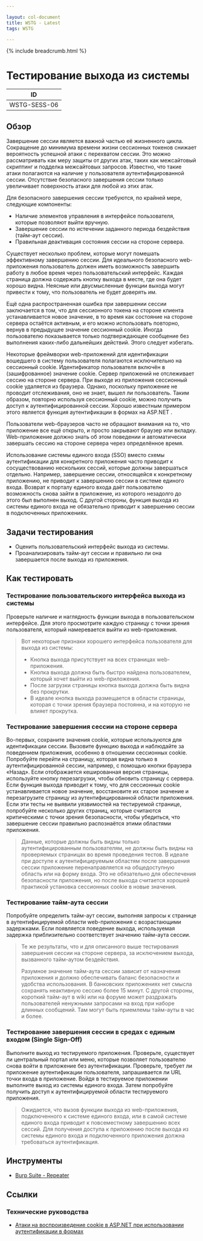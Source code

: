 ```yaml
---

layout: col-document
title: WSTG - Latest
tags: WSTG

---
```


{% include breadcrumb.html %}
# Тестирование выхода из системы

|ID          |
|------------|
|WSTG-SESS-06|

## Обзор

Завершение сессии является важной частью её жизненного цикла. Сокращение до минимума времени жизни сессионных токенов снижает вероятность успешной атаки с перехватом сессии. Это можно рассматривать как меру защиты от других атак, таких как межсайтовый скриптинг и подделка межсайтовых запросов. Известно, что такие атаки полагаются на наличие у пользователя аутентифицированной сессии. Отсутствие безопасного завершения сессии только увеличивает поверхность атаки для любой из этих атак.

Для безопасного завершения сессии требуются, по крайней мере, следующие компоненты:

- Наличие элементов управления в интерфейсе пользователя, которые позволяют выйти вручную.
- Завершение сессии по истечении заданного периода бездействия (тайм-аут сессии).
- Правильная деактивация состояния сессии на стороне сервера.

Существует несколько проблем, которые могут помешать эффективному завершению сессии. Для идеального безопасного web-приложения пользователь должен иметь возможность завершить работу в любое время через пользовательский интерфейс. Каждая страница должна содержать кнопку выхода в месте, где она будет хорошо видна. Неясные или двусмысленные функции выхода могут привести к тому, что пользователь не будет доверять им.

Ещё одна распространенная ошибка при завершении сессии заключается в том, что для сессионного токена на стороне клиента устанавливается новое значение, в то время как состояние на стороне сервера остаётся активным, и его можно использовать повторно, вернув в предыдущее значение сессионный cookie. Иногда пользователю показывается только подтверждающее сообщение без выполнения каких-либо дальнейших действий. Этого следует избегать.

Некоторые фреймворки web-приложений для идентификации вошедшего в систему пользователя полагаются исключительно на сессионный cookie. Идентификатор пользователя включён в (зашифрованное) значение cookie. Сервер приложений не отслеживает сессию на стороне сервера. При выходе из приложения сессионный cookie удаляется из браузера. Однако, поскольку приложение не проводит отслеживания, оно не знает, вышел ли пользователь. Таким образом, повторно используя сессионный cookie, можно получить доступ к аутентифицированной сессии. Хорошо известным примером этого является функция аутентификации в формах на ASP.NET .

Пользователи web-браузеров часто не обращают внимания на то, что приложение все ещё открыто, и просто закрывают браузер или вкладку. Web-приложение должно знать об этом поведении и автоматически завершать сессию на стороне сервера через определённое время.

Использование системы единого входа (SSO) вместо схемы аутентификации для конкретного приложения часто приводит к сосуществованию нескольких сессий, которые должны завершаться отдельно. Например, завершение сессии, относящейся к конкретному приложению, не приводит к завершению сессии в системе единого входа. Возврат к порталу единого входа даёт пользователю возможность снова зайти в приложение, из которого незадолго до этого был выполнен выход. С другой стороны, функция выхода из системы единого входа не обязательно приводит к завершению сессии в подключенных приложениях.

## Задачи тестирования

- Оценить пользовательский интерфейс выхода из системы.
- Проанализировать тайм-аут сессии и правильно ли она завершается после выхода из приложения.

## Как тестировать

### Тестирование пользовательского интерфейса выхода из системы

Проверьте наличие и наглядность функции выхода в пользовательском интерфейсе. Для этого просмотрите каждую страницу с точки зрения пользователя, который намеревается выйти из web-приложения.

> Вот некоторые признаки хорошего интерфейса пользователя для выхода из системы:
>
> - Кнопка выхода присутствует на всех страницах web-приложения.
> - Кнопка выхода должна быть быстро найдена пользователем, который хочет выйти из web-приложения.
> - После загрузки страницы кнопка выхода должна быть видна без прокрутки.
> - В идеале кнопка выхода размещается в области страницы, которая с точки зрения браузера постоянна, и на которую не влияет прокрутка.

### Тестирование завершения сессии на стороне сервера

Во-первых, сохраните значения cookie, которые используются для идентификации сессии. Вызовите функцию выхода и наблюдайте за поведением приложения, особенно в отношении сессионных cookie. Попробуйте перейти на страницу, которая видна только в аутентифицированной сессии, например, с помощью кнопки браузера «Назад». Если отображается кешированная версия страницы, используйте кнопку перезагрузки, чтобы обновить страницу с сервера. Если функция выхода приводит к тому, что для сессионных cookie устанавливается новое значение, восстановите их старое значение и перезагрузите страницу из аутентифицированной области приложения. Если эти тесты не выявили уязвимостей на тестируемой странице, попробуйте несколько других страниц, которые считаются критическими с точки зрения безопасности, чтобы убедиться, что завершение сессии правильно распознаётся этими областями приложения.

> Данные, которые должны быть видны только аутентифицированным пользователям, не должны быть видны на проверяемых страницах во время проведения тестов. В идеале при доступе к аутентифицируемым областям после завершения сессии приложение перенаправляется на общедоступную область или на форму входа. Это не обязательно для обеспечения безопасности приложения, но после выхода считается хорошей практикой установка сессионных cookie в новые значения.

### Тестирование тайм-аута сессии

Попробуйте определить тайм-аут сессии, выполняя запросы к странице в аутентифицируемой области web-приложения с возрастающими задержками. Если появляется поведение выхода, используемая задержка приблизительно соответствует значению тайм-аута сессии.

> Те же результаты, что и для описанного выше тестирования завершения сессии на стороне сервера, за исключением выхода, вызванного тайм-аутом бездействия.
>
> Разумное значение тайм-аута сессии зависит от назначения приложения и должно обеспечивать баланс безопасности и удобства использования. В банковских приложениях нет смысла сохранять неактивную сессию более 15 минут. С другой стороны, короткий тайм-аут в wiki или на форуме может раздражать пользователей ненужными запросами на вход при наборе длинных сообщений. Там могут быть приемлемы тайм-ауты в час и более.

### Тестирование завершения сессии в средах с единым входом (Single Sign-Off)

Выполните выход из тестируемого приложения. Проверьте, существует ли центральный портал или меню, которые позволяет пользователю снова войти в приложение без аутентификации. Проверьте, требует ли приложение аутентификации пользователя, запрашивается ли URL точки входа в приложение. Войдя в тестируемое приложении выполните выход из системы единого входа. Затем попробуйте получить доступ к аутентифицируемой области тестируемого приложения.

> Ожидается, что вызов функции выхода из web-приложения, подключенного к системе единого входа, или в самой системе единого входа приводит к повсеместному завершению всех сессий. Для получения доступа к приложению после выхода из системы единого входа и подключенного приложения должна требоваться аутентификация.

## Инструменты

- [Burp Suite - Repeater](https://portswigger.net/burp/documentation/desktop/tools/repeater)

## Ссылки

### Технические руководства

- [Атаки на воспроизведение cookie в ASP.NET при использовании аутентификации в формах](https://www.vanstechelman.eu/content/cookie-replay-attacks-in-aspnet-when-using-forms-authentication)
